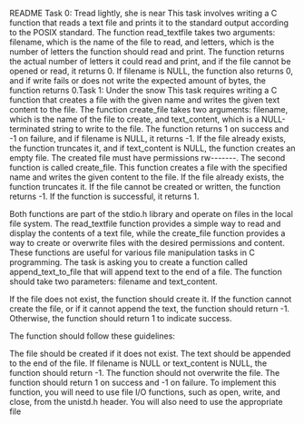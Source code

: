 README
Task 0: Tread lightly, she is near
This task involves writing a C function that reads a text file and prints it to the standard output according to the POSIX standard. The function read_textfile takes two arguments: filename, which is the name of the file to read, and letters, which is the number of letters the function should read and print. The function returns the actual number of letters it could read and print, and if the file cannot be opened or read, it returns 0. If filename is NULL, the function also returns 0, and if write fails or does not write the expected amount of bytes, the function returns 0.Task 1: Under the snow
This task requires writing a C function that creates a file with the given name and writes the given text content to the file. The function create_file takes two arguments: filename, which is the name of the file to create, and text_content, which is a NULL-terminated string to write to the file. The function returns 1 on success and -1 on failure, and if filename is NULL, it returns -1. If the file already exists, the function truncates it, and if text_content is NULL, the function creates an empty file. The created file must have permissions rw-------.
The second function is called create_file. This function creates a file with the specified name and writes the given content to the file. If the file already exists, the function truncates it. If the file cannot be created or written, the function returns -1. If the function is successful, it returns 1.

Both functions are part of the stdio.h library and operate on files in the local file system. The read_textfile function provides a simple way to read and display the contents of a text file, while the create_file function provides a way to create or overwrite files with the desired permissions and content. These functions are useful for various file manipulation tasks in C programming.
The task is asking you to create a function called append_text_to_file that will append text to the end of a file. The function should take two parameters: filename and text_content.

If the file does not exist, the function should create it. If the function cannot create the file, or if it cannot append the text, the function should return -1. Otherwise, the function should return 1 to indicate success.

The function should follow these guidelines:

The file should be created if it does not exist.
The text should be appended to the end of the file.
If filename is NULL or text_content is NULL, the function should return -1.
The function should not overwrite the file.
The function should return 1 on success and -1 on failure.
To implement this function, you will need to use file I/O functions, such as open, write, and close, from the unistd.h header. You will also need to use the appropriate file 
